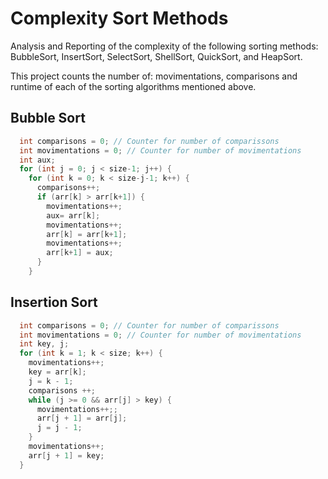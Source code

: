 # Complexity Sort Methods
Analysis and Reporting of the complexity of the following sorting methods: BubbleSort, InsertSort, SelectSort, ShellSort, QuickSort, and HeapSort.

This project counts the number of: movimentations, comparisons and runtime of each of the sorting algorithms mentioned above.

## Bubble Sort
```cpp 
  int comparisons = 0; // Counter for number of comparissons
  int movimentations = 0; // Counter for number of movimentations
  int aux;
  for (int j = 0; j < size-1; j++) {
    for (int k = 0; k < size-j-1; k++) {
      comparisons++; 
      if (arr[k] > arr[k+1]) {
        movimentations++; 
        aux= arr[k];
        movimentations++;
        arr[k] = arr[k+1];
        movimentations++;
        arr[k+1] = aux; 
      }
    }
```

## Insertion Sort

```cpp
  int comparisons = 0; // Counter for number of comparissons
  int movimentations = 0; // Counter for number of movimentations
  int key, j;  
  for (int k = 1; k < size; k++) {  
    movimentations++;
    key = arr[k];  
    j = k - 1;
    comparisons ++;
    while (j >= 0 && arr[j] > key) {
      movimentations++;;  
      arr[j + 1] = arr[j];  
      j = j - 1;  
    }  
    movimentations++;
    arr[j + 1] = key;  
  }  
```
